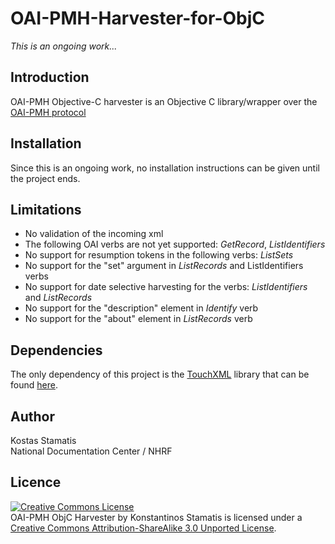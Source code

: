 OAI-PMH-Harvester-for-ObjC
==========================

*This is an ongoing work...*

Introduction
------------
OAI-PMH Objective-C harvester is an Objective C library/wrapper over the <a href="http://www.openarchives.org/OAI/openarchivesprotocol.html">OAI-PMH protocol</a>

Installation
------------
Since this is an ongoing work, no installation instructions can be given until the project ends.

Limitations
-----------
- No validation of the incoming xml
- The following OAI verbs are not yet supported: <i>GetRecord</i>, <i>ListIdentifiers</i>
- No support for resumption tokens in the following verbs: <i>ListSets</i>
- No support for the "set" argument in <i>ListRecords</i> and </i>ListIdentifiers</i> verbs
- No support for date selective harvesting for the verbs: <i>ListIdentifiers</i> and <i>ListRecords</i>
- No support for the "description" element in <i>Identify</i> verb
- No support for the "about" element in <i>ListRecords</i> verb

Dependencies
------------
The only dependency of this project is the <a href="https://github.com/TouchCode/TouchXML">TouchXML</a> library that can be found <a href="https://github.com/TouchCode/TouchXML">here</a>.

Author
------------

Kostas Stamatis<br/>
National Documentation Center / NHRF

Licence
------------
<a rel="license" href="http://creativecommons.org/licenses/by-sa/3.0/deed.en_US"><img alt="Creative Commons License" style="border-width:0" src="http://i.creativecommons.org/l/by-sa/3.0/88x31.png" /></a><br /><span xmlns:dct="http://purl.org/dc/terms/" property="dct:title">OAI-PMH ObjC Harvester</span> by <span xmlns:cc="http://creativecommons.org/ns#" property="cc:attributionName">Konstantinos Stamatis</span> is licensed under a <a rel="license" href="http://creativecommons.org/licenses/by-sa/3.0/deed.en_US">Creative Commons Attribution-ShareAlike 3.0 Unported License</a>.
